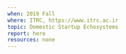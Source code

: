 ```yaml
---
when: 2019 Fall
where: ITRC, https://www.itrc.ac.ir
topic: Domestic Startup Echosystems
report: here
resources: none
---
```

